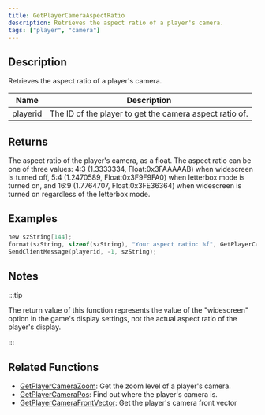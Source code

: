 ```yaml
---
title: GetPlayerCameraAspectRatio
description: Retrieves the aspect ratio of a player's camera.
tags: ["player", "camera"]
---
```


<VersionWarn version='SA-MP 0.3z' />

## Description

Retrieves the aspect ratio of a player's camera.

| Name     | Description                                             |
| -------- | ------------------------------------------------------- |
| playerid | The ID of the player to get the camera aspect ratio of. |

## Returns

The aspect ratio of the player's camera, as a float. The aspect ratio can be one of three values: 4:3 (1.3333334, Float:0x3FAAAAAB) when widescreen is turned off, 5:4 (1.2470589, Float:0x3F9F9FA0) when letterbox mode is turned on, and 16:9 (1.7764707, Float:0x3FE36364) when widescreen is turned on regardless of the letterbox mode.

## Examples

```c
new szString[144];
format(szString, sizeof(szString), "Your aspect ratio: %f", GetPlayerCameraAspectRatio(playerid));
SendClientMessage(playerid, -1, szString);
```

## Notes

:::tip

The return value of this function represents the value of the "widescreen" option in the game's display settings, not the actual aspect ratio of the player's display.

:::

## Related Functions

- [GetPlayerCameraZoom](GetPlayerCameraZoom): Get the zoom level of a player's camera.
- [GetPlayerCameraPos](GetPlayerCameraPos): Find out where the player's camera is.
- [GetPlayerCameraFrontVector](GetPlayerVameraFrontVector): Get the player's camera front vector
